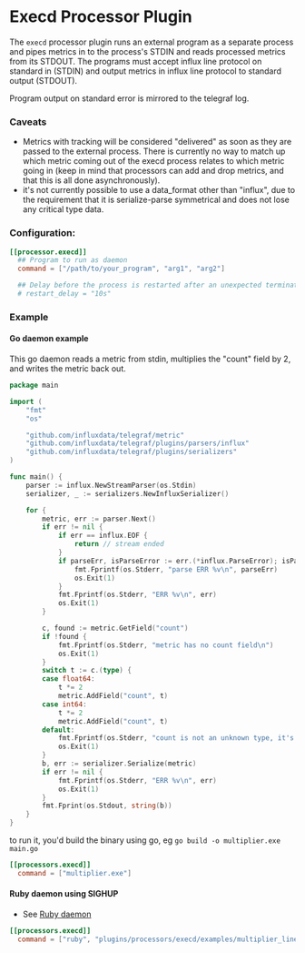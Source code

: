 # Execd Processor Plugin

The `execd` processor plugin runs an external program as a separate process and
pipes metrics in to the process's STDIN and reads processed metrics from its STDOUT.
The programs must accept influx line protocol on standard in (STDIN) and output
metrics in influx line protocol to standard output (STDOUT).

Program output on standard error is mirrored to the telegraf log.

### Caveats

- Metrics with tracking will be considered "delivered" as soon as they are passed
  to the external process. There is currently no way to match up which metric
  coming out of the execd process relates to which metric going in (keep in mind
  that processors can add and drop metrics, and that this is all done 
  asynchronously).
- it's not currently possible to use a data_format other than "influx", due to
  the requirement that it is serialize-parse symmetrical and does not lose any
  critical type data.

### Configuration:

```toml
[[processor.execd]]
  ## Program to run as daemon
  command = ["/path/to/your_program", "arg1", "arg2"]

  ## Delay before the process is restarted after an unexpected termination
  # restart_delay = "10s"
```

### Example

#### Go daemon example

This go daemon reads a metric from stdin, multiplies the "count" field by 2,
and writes the metric back out.

```go
package main

import (
	"fmt"
	"os"

	"github.com/influxdata/telegraf/metric"
	"github.com/influxdata/telegraf/plugins/parsers/influx"
	"github.com/influxdata/telegraf/plugins/serializers"
)

func main() {
	parser := influx.NewStreamParser(os.Stdin)
	serializer, _ := serializers.NewInfluxSerializer()

	for {
		metric, err := parser.Next()
		if err != nil {
			if err == influx.EOF {
				return // stream ended
			}
			if parseErr, isParseError := err.(*influx.ParseError); isParseError {
				fmt.Fprintf(os.Stderr, "parse ERR %v\n", parseErr)
				os.Exit(1)
			}
			fmt.Fprintf(os.Stderr, "ERR %v\n", err)
			os.Exit(1)
		}

		c, found := metric.GetField("count")
		if !found {
			fmt.Fprintf(os.Stderr, "metric has no count field\n")
			os.Exit(1)
		}
		switch t := c.(type) {
		case float64:
			t *= 2
			metric.AddField("count", t)
		case int64:
			t *= 2
			metric.AddField("count", t)
		default:
			fmt.Fprintf(os.Stderr, "count is not an unknown type, it's a %T\n", c)
			os.Exit(1)
		}
		b, err := serializer.Serialize(metric)
		if err != nil {
			fmt.Fprintf(os.Stderr, "ERR %v\n", err)
			os.Exit(1)
		}
		fmt.Fprint(os.Stdout, string(b))
	}
}
```

to run it, you'd build the binary using go, eg `go build -o multiplier.exe main.go`

```toml
[[processors.execd]]
  command = ["multiplier.exe"]
```

#### Ruby daemon using SIGHUP

- See [Ruby daemon](./examples/multiplier_line_protocol/multiplier_line_protocol.rb)

```toml
[[processors.execd]]
  command = ["ruby", "plugins/processors/execd/examples/multiplier_line_protocol/multiplier_line_protocol.rb"]
```

